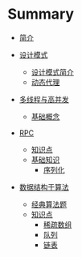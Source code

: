 <!--
 * @Author: your name
 * @Date: 2020-09-29 10:32:56
 * @LastEditTime: 2020-10-19 00:15:01
 * @LastEditors: Please set LastEditors
 * @Description: In User Settings Edit
 * @FilePath: /wangwei-gold.github.io/SUMMARY.md
-->
# Summary

* [简介](README.md)

* [设计模式](design_patterns/README.md)
   * [设计模式简介](design_patterns/设计模式介绍.md)
   * [动态代理](design_patterns/动态代理模式.md)
* [多线程与高并发](多线程与高并发/README.md)
   * [基础概念](多线程与高并发/基础概念.md)
* [RPC](RPC/README.md)
   * [知识点](RPC/README.md)
   * [基础知识](RPC/基础知识/README.md)
      * [序列化](RPC/基础知识/serializbale.md)
* [数据结构于算法](数据结构于算法/README.md) 
   * [经典算法题](数据结构于算法/经典算法题/README.md)
   * [知识点](数据结构于算法/知识点/README.md)
      * [稀疏数组](数据结构于算法/知识点/稀疏数组.md)
      * [队列](数据结构于算法/知识点/队列.md)
      * [链表](数据结构于算法/知识点/链表.md)